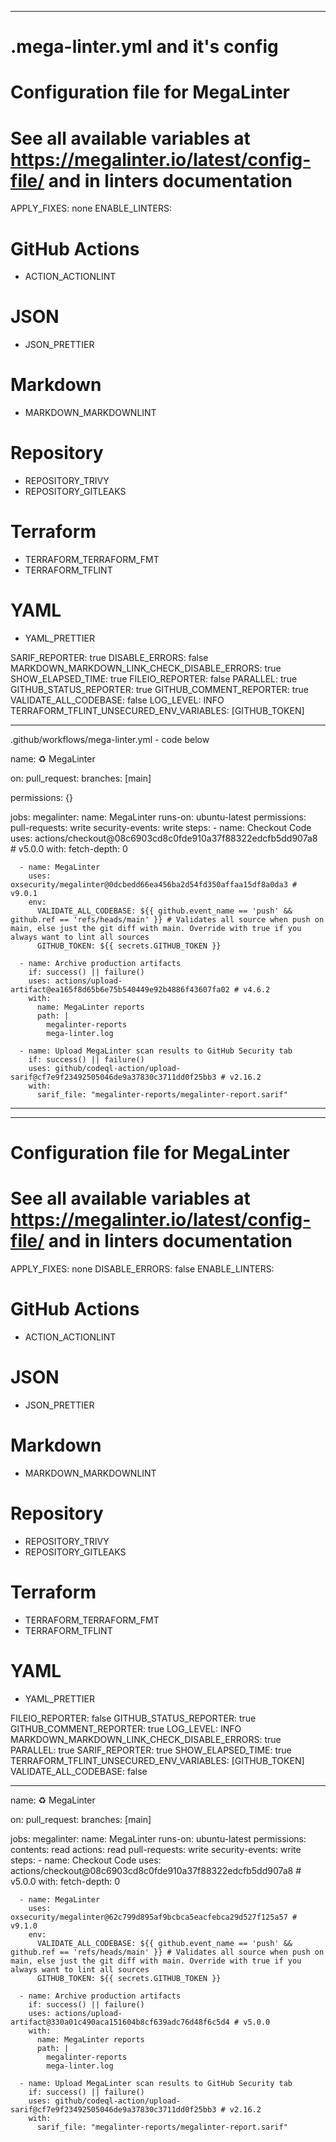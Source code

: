 ---------------------
# .mega-linter.yml and it's config
# Configuration file for MegaLinter
# See all available variables at https://megalinter.io/latest/config-file/ and in linters documentation
APPLY_FIXES: none
ENABLE_LINTERS:
  # GitHub Actions
  - ACTION_ACTIONLINT

  # JSON
  - JSON_PRETTIER

  # Markdown
  - MARKDOWN_MARKDOWNLINT

  # Repository
  - REPOSITORY_TRIVY
  - REPOSITORY_GITLEAKS

  # Terraform
  - TERRAFORM_TERRAFORM_FMT
  - TERRAFORM_TFLINT

  # YAML
  - YAML_PRETTIER

SARIF_REPORTER: true
DISABLE_ERRORS: false
MARKDOWN_MARKDOWN_LINK_CHECK_DISABLE_ERRORS: true
SHOW_ELAPSED_TIME: true
FILEIO_REPORTER: false
PARALLEL: true
GITHUB_STATUS_REPORTER: true
GITHUB_COMMENT_REPORTER: true
VALIDATE_ALL_CODEBASE: false
LOG_LEVEL: INFO
TERRAFORM_TFLINT_UNSECURED_ENV_VARIABLES: [GITHUB_TOKEN]


-------------------------------------------------------------------------------
.github/workflows/mega-linter.yml - code below

name: ♻️ MegaLinter

on:
  pull_request:
    branches: [main]

permissions: {}

jobs:
  megalinter:
    name: MegaLinter
    runs-on: ubuntu-latest
    permissions:
      pull-requests: write
      security-events: write
    steps:
      - name: Checkout Code
        uses: actions/checkout@08c6903cd8c0fde910a37f88322edcfb5dd907a8 # v5.0.0
        with:
          fetch-depth: 0

      - name: MegaLinter
        uses: oxsecurity/megalinter@0dcbedd66ea456ba2d54fd350affaa15df8a0da3 # v9.0.1
        env:
          VALIDATE_ALL_CODEBASE: ${{ github.event_name == 'push' && github.ref == 'refs/heads/main' }} # Validates all source when push on main, else just the git diff with main. Override with true if you always want to lint all sources
          GITHUB_TOKEN: ${{ secrets.GITHUB_TOKEN }}

      - name: Archive production artifacts
        if: success() || failure()
        uses: actions/upload-artifact@ea165f8d65b6e75b540449e92b4886f43607fa02 # v4.6.2
        with:
          name: MegaLinter reports
          path: |
            megalinter-reports
            mega-linter.log

      - name: Upload MegaLinter scan results to GitHub Security tab
        if: success() || failure()
        uses: github/codeql-action/upload-sarif@cf7e9f23492505046de9a37830c3711dd0f25bb3 # v2.16.2
        with:
          sarif_file: "megalinter-reports/megalinter-report.sarif"



---------------------
---
# Configuration file for MegaLinter
# See all available variables at https://megalinter.io/latest/config-file/ and in linters documentation
APPLY_FIXES: none
DISABLE_ERRORS: false
ENABLE_LINTERS:
  # GitHub Actions
  - ACTION_ACTIONLINT

  # JSON
  - JSON_PRETTIER

  # Markdown
  - MARKDOWN_MARKDOWNLINT

  # Repository
  - REPOSITORY_TRIVY
  - REPOSITORY_GITLEAKS

  # Terraform
  - TERRAFORM_TERRAFORM_FMT
  - TERRAFORM_TFLINT

  # YAML
  - YAML_PRETTIER

FILEIO_REPORTER: false
GITHUB_STATUS_REPORTER: true
GITHUB_COMMENT_REPORTER: true
LOG_LEVEL: INFO
MARKDOWN_MARKDOWN_LINK_CHECK_DISABLE_ERRORS: true
PARALLEL: true
SARIF_REPORTER: true
SHOW_ELAPSED_TIME: true
TERRAFORM_TFLINT_UNSECURED_ENV_VARIABLES: [GITHUB_TOKEN]
VALIDATE_ALL_CODEBASE: false

-----------------------------------------------------------------
name: ♻️ MegaLinter

on:
  pull_request:
    branches: [main]

jobs:
  megalinter:
    name: MegaLinter
    runs-on: ubuntu-latest
    permissions:
      contents: read
      actions: read
      pull-requests: write
      security-events: write
    steps:
      - name: Checkout Code
        uses: actions/checkout@08c6903cd8c0fde910a37f88322edcfb5dd907a8 # v5.0.0
        with:
          fetch-depth: 0

      - name: MegaLinter
        uses: oxsecurity/megalinter@62c799d895af9bcbca5eacfebca29d527f125a57 # v9.1.0
        env:
          VALIDATE_ALL_CODEBASE: ${{ github.event_name == 'push' && github.ref == 'refs/heads/main' }} # Validates all source when push on main, else just the git diff with main. Override with true if you always want to lint all sources
          GITHUB_TOKEN: ${{ secrets.GITHUB_TOKEN }}

      - name: Archive production artifacts
        if: success() || failure()
        uses: actions/upload-artifact@330a01c490aca151604b8cf639adc76d48f6c5d4 # v5.0.0
        with:
          name: MegaLinter reports
          path: |
            megalinter-reports
            mega-linter.log

      - name: Upload MegaLinter scan results to GitHub Security tab
        if: success() || failure()
        uses: github/codeql-action/upload-sarif@cf7e9f23492505046de9a37830c3711dd0f25bb3 # v2.16.2
        with:
          sarif_file: "megalinter-reports/megalinter-report.sarif"